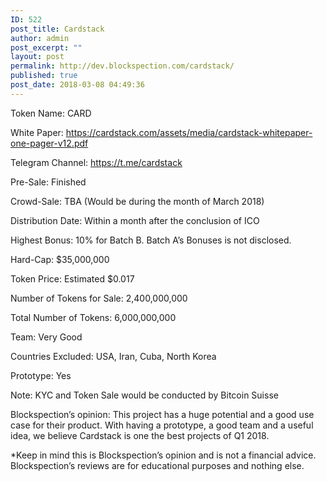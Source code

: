 ```yaml
---
ID: 522
post_title: Cardstack
author: admin
post_excerpt: ""
layout: post
permalink: http://dev.blockspection.com/cardstack/
published: true
post_date: 2018-03-08 04:49:36
---
```

Token Name: CARD

White Paper: <a href="https://cardstack.com/assets/media/cardstack-whitepaper-one-pager-v12.pdf">https://cardstack.com/assets/media/cardstack-whitepaper-one-pager-v12.pdf</a>

Telegram Channel: <a href="https://t.me/cardstack">https://t.me/cardstack</a>

Pre-Sale: Finished

Crowd-Sale: TBA (Would be during the month of March 2018)

Distribution Date: Within a month after the conclusion of ICO

Highest Bonus: 10% for Batch B. Batch A’s Bonuses is not disclosed.

Hard-Cap: $35,000,000

Token Price: Estimated $0.017

Number of Tokens for Sale: 2,400,000,000

Total Number of Tokens: 6,000,000,000

Team: Very Good

Countries Excluded: USA, Iran, Cuba, North Korea

Prototype: Yes

Note: KYC and Token Sale would be conducted by Bitcoin Suisse

Blockspection’s opinion: This project has a huge potential and a good use case for their product. With having a prototype, a good team and a useful idea, we believe Cardstack is one the best projects of Q1 2018.

*Keep in mind this is Blockspection’s opinion and is not a financial advice. Blockspection’s reviews are for educational purposes and nothing else.
